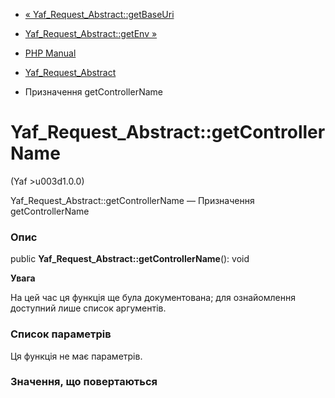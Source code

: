 - [«
Yaf_Request_Abstract::getBaseUri](yaf-request-abstract.getbaseuri.md)
- [Yaf_Request_Abstract::getEnv »](yaf-request-abstract.getenv.md)

- [PHP Manual](index.md)
- [Yaf_Request_Abstract](class.yaf-request-abstract.md)
- Призначення getControllerName

# Yaf_Request_Abstract::getControllerName

(Yaf \>u003d1.0.0)

Yaf_Request_Abstract::getControllerName — Призначення getControllerName

### Опис

public **Yaf_Request_Abstract::getControllerName**(): void

**Увага**

На цей час ця функція ще була документована; для
ознайомлення доступний лише список аргументів.

### Список параметрів

Ця функція не має параметрів.

### Значення, що повертаються
